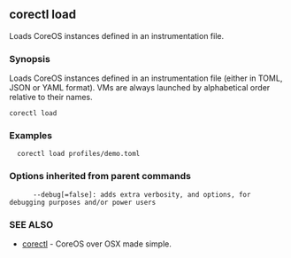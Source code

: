 ## corectl load

Loads CoreOS instances defined in an instrumentation file.

### Synopsis


Loads CoreOS instances defined in an instrumentation file (either in TOML, JSON or YAML format).
VMs are always launched by alphabetical order relative to their names.

```
corectl load
```

### Examples

```
  corectl load profiles/demo.toml
```

### Options inherited from parent commands

```
      --debug[=false]: adds extra verbosity, and options, for debugging purposes and/or power users
```

### SEE ALSO
* [corectl](corectl.md)	 - CoreOS over OSX made simple.

